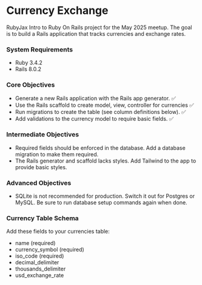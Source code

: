 # Currency Exchange

RubyJax Intro to Ruby On Rails project for the May 2025 meetup.
The goal is to build a Rails application that tracks currencies and exchange rates.

### System Requirements
- Ruby 3.4.2
- Rails 8.0.2

### Core Objectives
- Generate a new Rails application with the Rails app generator. ✅
- Use the Rails scaffold to create model, view, controller for currencies ✅
- Run migrations to create the table (see column definitions below). ✅
- Add validations to the currency model to require basic fields. ✅

### Intermediate Objectives
- Required fields should be enforced in the database. Add a database migration to make them required.
- The Rails generator and scaffold lacks styles. Add Tailwind to the app to provide basic styles.

### Advanced Objectives
- SQLite is not recommended for production. Switch it out for Postgres or MySQL. Be sure to run database setup commands again when done.

### Currency Table Schema
Add these fields to your currencies table:
- name (required)
- currency_symbol (required)
- iso_code (required)
- decimal_delimiter
- thousands_delimiter
- usd_exchange_rate
